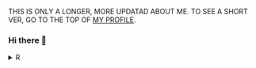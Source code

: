 THIS IS ONLY A LONGER, MORE UPDATAD ABOUT ME. TO SEE A SHORT VER, GO TO THE TOP OF [MY PROFILE](https://github.com/RayFB-13/).

### Hi there 👋

<details close>
  <summary>R</summary>
  <p>RRR</p>
</details>
